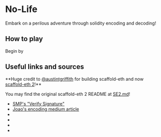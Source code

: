 # No-Life

Embark on a perilous adventure through solidity encoding and decoding!

## How to play

Begin by

## Useful links and sources

\*\*Huge credit to [@austintgriffith](https://github.com/austintgriffith) for building scaffold-eth and now [scaffold-eth 2](https://github.com/scaffold-eth/se-2)!\*\*

You may find the original scaffold-eth 2 README at [SE2.md](SE2.md)!

- [SMP's "Verify Signature"](https://www.youtube.com/watch?v=vYwYe-Gv_XI)
- [Joao's encoding medium article](https://medium.com/coinmonks/abi-encode-and-decode-using-solidity-2d372a03e110)
- []()
- []()
- []()
- []()
